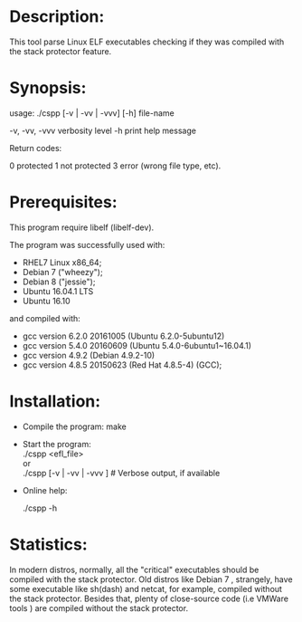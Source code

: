 Description:
============

This tool parse Linux ELF executables checking if they was compiled with the stack protector feature.

Synopsis:
=========

usage: ./cspp [-v | -vv | -vvv] [-h] file-name

 -v, -vv, -vvv  verbosity level
 -h             print help message 

Return codes:

 0 protected
 1 not protected
 3 error (wrong file type, etc).

Prerequisites:
==============

This program require libelf (libelf-dev).

The program was successfully used with:

- RHEL7 Linux  x86_64;
- Debian 7 ("wheezy");
- Debian 8 ("jessie");
- Ubuntu 16.04.1 LTS
- Ubuntu 16.10

and compiled with: 

- gcc version 6.2.0 20161005 (Ubuntu 6.2.0-5ubuntu12) 
- gcc version 5.4.0 20160609 (Ubuntu 5.4.0-6ubuntu1~16.04.1) 
- gcc version 4.9.2 (Debian 4.9.2-10) 
- gcc version 4.8.5 20150623 (Red Hat 4.8.5-4) (GCC);


Installation:
=============

- Compile the program:
  make

- Start the program:<BR>
  ./cspp  <efl_file> <BR>
  or  <BR>
  ./cspp [-v | -vv | -vvv ]    # Verbose output, if available

- Online help:

  ./cspp -h

Statistics:
===========

In modern distros, normally, all the "critical" executables should be compiled with the stack protector. Old distros like Debian 7 , strangely, have some executable like sh(dash) and netcat, for example, compiled without the stack protector.
Besides that, plenty of close-source code (i.e VMWare tools ) are compiled without the stack protector.


